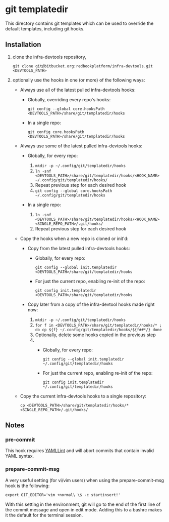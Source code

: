 # git templatedir

This directory contains git templates which can be used to override
the default templates, including git hooks.

## Installation

1. clone the infra-devtools repository,

    `git clone git@bitbucket.org:redbookplatform/infra-devtools.git <DEVTOOLS_PATH>`

2. optionally use the hooks in one (or more) of the following ways:

    * Always use all of the latest pulled infra-devtools hooks:

        * Globally, overriding every repo's hooks:

            `git config --global core.hooksPath <DEVTOOLS_PATH>/share/git/templatedir/hooks`

        * In a single repo:

            `git config core.hooksPath <DEVTOOLS_PATH>/share/git/templatedir/hooks`

    * Always use some of the latest pulled infra-devtools hooks:

        * Globally, for every repo:

            1. `mkdir -p ~/.config/git/templatedir/hooks`
            2. `ln -snf <DEVTOOLS_PATH>/share/git/templatedir/hooks/<HOOK_NAME> ~/.config/git/templatedir/hooks/`
            3. Repeat previous step for each desired hook
            4. `git config --global core.hooksPath ~/.config/git/templatedir/hooks`

        * In a single repo:

            1. `ln -snf <DEVTOOLS_PATH>/share/git/templatedir/hooks/<HOOK_NAME> <SINGLE_REPO_PATH>/.git/hooks/`
            2. Repeat previous step for each desired hook

    * Copy the hooks when a new repo is cloned or init'd:

        * Copy from the latest pulled infra-devtools hooks:

            * Globally, for every repo:

                `git config --global init.templatedir <DEVTOOLS_PATH>/share/git/templatedir/hooks`

            * For just the current repo, enabling re-init of the repo:

                `git config init.templatedir <DEVTOOLS_PATH>/share/git/templatedir/hooks`

        * Copy later from a copy of the infra-devtool hooks made right now:

            1. `mkdir -p ~/.config/git/templatedir/hooks`
            2. `for f in <DEVTOOLS_PATH>/share/git/templatedir/hooks/* ; do
                 cp ${f} ~/.config/git/templatedir/hooks/${f##*/}
                done`
            3. Optionally, delete some hooks copied in the previous step
            4. * Globally, for every repo:

                    `git config --global init.templatedir ~/.config/git/templatedir/hooks`

                * For just the current repo, enabling re-init of the repo:

                    `git config init.templatedir ~/.config/git/templatedir/hooks`

    * Copy the current infra-devtools hooks to a single repository:

        `cp <DEVTOOLS_PATH>/share/git/templatedir/hooks/* <SINGLE_REPO_PATH>/.git/hooks/`


## Notes

### pre-commit

This hook requires [YAMLLint](https://yamllint.readthedocs.io/) and will
abort commits that contain invalid YAML syntax.

### prepare-commit-msg

A very useful setting (for vi/vim users) when using the prepare-commit-msg
hook is the following:

`export GIT_EDITOR='vim +normal\ \$ -c startinsert!'`

With this setting in the environment, git will go to the end of the first
line of the commit message and open in edit mode.  Adding this to a
bashrc makes it the default for the terminal session.

